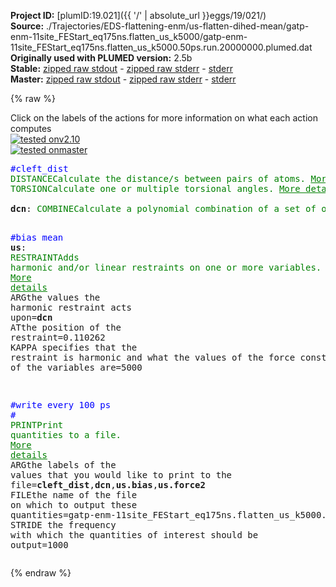 **Project ID:** [plumID:19.021]({{ '/' | absolute_url }}eggs/19/021/)  
**Source:** ./Trajectories/EDS-flattening-enm/us-flatten-dihed-mean/gatp-enm-11site_FEStart_eq175ns.flatten_us_k5000/gatp-enm-11site_FEStart_eq175ns.flatten_us_k5000.50ps.run.20000000.plumed.dat  
**Originally used with PLUMED version:** 2.5b  
**Stable:** [zipped raw stdout](gatp-enm-11site_FEStart_eq175ns.flatten_us_k5000.50ps.run.20000000.plumed.dat.plumed.stdout.txt.zip) - [zipped raw stderr](gatp-enm-11site_FEStart_eq175ns.flatten_us_k5000.50ps.run.20000000.plumed.dat.plumed.stderr.txt.zip) - [stderr](gatp-enm-11site_FEStart_eq175ns.flatten_us_k5000.50ps.run.20000000.plumed.dat.plumed.stderr)  
**Master:** [zipped raw stdout](gatp-enm-11site_FEStart_eq175ns.flatten_us_k5000.50ps.run.20000000.plumed.dat.plumed_master.stdout.txt.zip) - [zipped raw stderr](gatp-enm-11site_FEStart_eq175ns.flatten_us_k5000.50ps.run.20000000.plumed.dat.plumed_master.stderr.txt.zip) - [stderr](gatp-enm-11site_FEStart_eq175ns.flatten_us_k5000.50ps.run.20000000.plumed.dat.plumed_master.stderr)  

{% raw %}
<div class="plumedpreheader">
<div class="headerInfo" id="value_details_data/./Trajectories/EDS-flattening-enm/us-flatten-dihed-mean/gatp-enm-11site_FEStart_eq175ns.flatten_us_k5000/gatp-enm-11site_FEStart_eq175ns.flatten_us_k5000.50ps.run.20000000.plumed.dat"> Click on the labels of the actions for more information on what each action computes </div>
<div class="containerBadge">
<div class="headerBadge"><a href="gatp-enm-11site_FEStart_eq175ns.flatten_us_k5000.50ps.run.20000000.plumed.dat.plumed.stderr"><img src="https://img.shields.io/badge/v2.10-passing-green.svg" alt="tested onv2.10" /></a></div>
<div class="headerBadge"><a href="gatp-enm-11site_FEStart_eq175ns.flatten_us_k5000.50ps.run.20000000.plumed.dat.plumed_master.stderr"><img src="https://img.shields.io/badge/master-passing-green.svg" alt="tested onmaster" /></a></div>
</div>
</div>
<pre class="plumedlisting">
<span style="color:blue" class="comment">#cleft_dist</span>
<span class="plumedtooltip" style="color:green">DISTANCE<span class="right">Calculate the distance/s between pairs of atoms. <a href="https://www.plumed.org/doc-master/user-doc/html/DISTANCE" style="color:green">More details</a><i></i></span></span> <span class="plumedtooltip">ATOMS<span class="right">the pair of atom that we are calculating the distance between<i></i></span></span>=2,4 <span class="plumedtooltip">LABEL<span class="right">a label for the action so that its output can be referenced in the input to other actions<i></i></span></span>=<b name="data/./Trajectories/EDS-flattening-enm/us-flatten-dihed-mean/gatp-enm-11site_FEStart_eq175ns.flatten_us_k5000/gatp-enm-11site_FEStart_eq175ns.flatten_us_k5000.50ps.run.20000000.plumed.datcleft_dist" onclick='showPath("data/./Trajectories/EDS-flattening-enm/us-flatten-dihed-mean/gatp-enm-11site_FEStart_eq175ns.flatten_us_k5000/gatp-enm-11site_FEStart_eq175ns.flatten_us_k5000.50ps.run.20000000.plumed.dat","data/./Trajectories/EDS-flattening-enm/us-flatten-dihed-mean/gatp-enm-11site_FEStart_eq175ns.flatten_us_k5000/gatp-enm-11site_FEStart_eq175ns.flatten_us_k5000.50ps.run.20000000.plumed.datcleft_dist","data/./Trajectories/EDS-flattening-enm/us-flatten-dihed-mean/gatp-enm-11site_FEStart_eq175ns.flatten_us_k5000/gatp-enm-11site_FEStart_eq175ns.flatten_us_k5000.50ps.run.20000000.plumed.datcleft_dist","brown")'>cleft_dist</b>
<span style="display:none;" id="data/./Trajectories/EDS-flattening-enm/us-flatten-dihed-mean/gatp-enm-11site_FEStart_eq175ns.flatten_us_k5000/gatp-enm-11site_FEStart_eq175ns.flatten_us_k5000.50ps.run.20000000.plumed.datcleft_dist">The DISTANCE action with label <b>cleft_dist</b> calculates the following quantities:<table  align="center" frame="void" width="95%" cellpadding="5%"><tr><td width="5%"><b> Quantity </b>  </td><td><b> Description </b> </td></tr><tr><td width="5%">cleft_dist.value</td><td>the DISTANCE between this pair of atoms</td></tr></table></span><span class="plumedtooltip" style="color:green">TORSION<span class="right">Calculate one or multiple torsional angles. <a href="https://www.plumed.org/doc-master/user-doc/html/TORSION" style="color:green">More details</a><i></i></span></span> <span class="plumedtooltip">ATOMS<span class="right">the four atoms involved in the torsional angle<i></i></span></span>=2,1,3,4 <span class="plumedtooltip">LABEL<span class="right">a label for the action so that its output can be referenced in the input to other actions<i></i></span></span>=<b name="data/./Trajectories/EDS-flattening-enm/us-flatten-dihed-mean/gatp-enm-11site_FEStart_eq175ns.flatten_us_k5000/gatp-enm-11site_FEStart_eq175ns.flatten_us_k5000.50ps.run.20000000.plumed.datdihedral" onclick='showPath("data/./Trajectories/EDS-flattening-enm/us-flatten-dihed-mean/gatp-enm-11site_FEStart_eq175ns.flatten_us_k5000/gatp-enm-11site_FEStart_eq175ns.flatten_us_k5000.50ps.run.20000000.plumed.dat","data/./Trajectories/EDS-flattening-enm/us-flatten-dihed-mean/gatp-enm-11site_FEStart_eq175ns.flatten_us_k5000/gatp-enm-11site_FEStart_eq175ns.flatten_us_k5000.50ps.run.20000000.plumed.datdihedral","data/./Trajectories/EDS-flattening-enm/us-flatten-dihed-mean/gatp-enm-11site_FEStart_eq175ns.flatten_us_k5000/gatp-enm-11site_FEStart_eq175ns.flatten_us_k5000.50ps.run.20000000.plumed.datdihedral","brown")'>dihedral</b>
<br/><span style="display:none;" id="data/./Trajectories/EDS-flattening-enm/us-flatten-dihed-mean/gatp-enm-11site_FEStart_eq175ns.flatten_us_k5000/gatp-enm-11site_FEStart_eq175ns.flatten_us_k5000.50ps.run.20000000.plumed.datdihedral">The TORSION action with label <b>dihedral</b> calculates the following quantities:<table  align="center" frame="void" width="95%" cellpadding="5%"><tr><td width="5%"><b> Quantity </b>  </td><td><b> Description </b> </td></tr><tr><td width="5%">dihedral.value</td><td>the TORSION involving these atoms</td></tr></table></span><b name="data/./Trajectories/EDS-flattening-enm/us-flatten-dihed-mean/gatp-enm-11site_FEStart_eq175ns.flatten_us_k5000/gatp-enm-11site_FEStart_eq175ns.flatten_us_k5000.50ps.run.20000000.plumed.datdcn" onclick='showPath("data/./Trajectories/EDS-flattening-enm/us-flatten-dihed-mean/gatp-enm-11site_FEStart_eq175ns.flatten_us_k5000/gatp-enm-11site_FEStart_eq175ns.flatten_us_k5000.50ps.run.20000000.plumed.dat","data/./Trajectories/EDS-flattening-enm/us-flatten-dihed-mean/gatp-enm-11site_FEStart_eq175ns.flatten_us_k5000/gatp-enm-11site_FEStart_eq175ns.flatten_us_k5000.50ps.run.20000000.plumed.datdcn","data/./Trajectories/EDS-flattening-enm/us-flatten-dihed-mean/gatp-enm-11site_FEStart_eq175ns.flatten_us_k5000/gatp-enm-11site_FEStart_eq175ns.flatten_us_k5000.50ps.run.20000000.plumed.datdcn","brown")'>dcn</b>: <span class="plumedtooltip" style="color:green">COMBINE<span class="right">Calculate a polynomial combination of a set of other variables. <a href="https://www.plumed.org/doc-master/user-doc/html/COMBINE" style="color:green">More details</a><i></i></span></span> <span class="plumedtooltip">ARG<span class="right">the values input to this function<i></i></span></span>=<b name="data/./Trajectories/EDS-flattening-enm/us-flatten-dihed-mean/gatp-enm-11site_FEStart_eq175ns.flatten_us_k5000/gatp-enm-11site_FEStart_eq175ns.flatten_us_k5000.50ps.run.20000000.plumed.datdihedral">dihedral</b> <span class="plumedtooltip">POWERS<span class="right"> the powers to which you are raising each of the arguments in your function<i></i></span></span>=1 <span class="plumedtooltip">COEFFICIENTS<span class="right"> the coefficients of the arguments in your function<i></i></span></span>=-1 <span class="plumedtooltip">PERIODIC<span class="right">if the output of your function is periodic then you should specify the periodicity of the function<i></i></span></span>=NO

<span style="color:blue" class="comment">#bias mean </span>
<span style="display:none;" id="data/./Trajectories/EDS-flattening-enm/us-flatten-dihed-mean/gatp-enm-11site_FEStart_eq175ns.flatten_us_k5000/gatp-enm-11site_FEStart_eq175ns.flatten_us_k5000.50ps.run.20000000.plumed.datdcn">The COMBINE action with label <b>dcn</b> calculates the following quantities:<table  align="center" frame="void" width="95%" cellpadding="5%"><tr><td width="5%"><b> Quantity </b>  </td><td><b> Description </b> </td></tr><tr><td width="5%">dcn.value</td><td>a linear combination</td></tr></table></span><b name="data/./Trajectories/EDS-flattening-enm/us-flatten-dihed-mean/gatp-enm-11site_FEStart_eq175ns.flatten_us_k5000/gatp-enm-11site_FEStart_eq175ns.flatten_us_k5000.50ps.run.20000000.plumed.datus" onclick='showPath("data/./Trajectories/EDS-flattening-enm/us-flatten-dihed-mean/gatp-enm-11site_FEStart_eq175ns.flatten_us_k5000/gatp-enm-11site_FEStart_eq175ns.flatten_us_k5000.50ps.run.20000000.plumed.dat","data/./Trajectories/EDS-flattening-enm/us-flatten-dihed-mean/gatp-enm-11site_FEStart_eq175ns.flatten_us_k5000/gatp-enm-11site_FEStart_eq175ns.flatten_us_k5000.50ps.run.20000000.plumed.datus","data/./Trajectories/EDS-flattening-enm/us-flatten-dihed-mean/gatp-enm-11site_FEStart_eq175ns.flatten_us_k5000/gatp-enm-11site_FEStart_eq175ns.flatten_us_k5000.50ps.run.20000000.plumed.datus","brown")'>us</b>: <span class="plumedtooltip" style="color:green">RESTRAINT<span class="right">Adds harmonic and/or linear restraints on one or more variables. <a href="https://www.plumed.org/doc-master/user-doc/html/RESTRAINT" style="color:green">More details</a><i></i></span></span> <span class="plumedtooltip">ARG<span class="right">the values the harmonic restraint acts upon<i></i></span></span>=<b name="data/./Trajectories/EDS-flattening-enm/us-flatten-dihed-mean/gatp-enm-11site_FEStart_eq175ns.flatten_us_k5000/gatp-enm-11site_FEStart_eq175ns.flatten_us_k5000.50ps.run.20000000.plumed.datdcn">dcn</b> <span class="plumedtooltip">AT<span class="right">the position of the restraint<i></i></span></span>=0.110262 <span class="plumedtooltip">KAPPA<span class="right"> specifies that the restraint is harmonic and what the values of the force constants on each of the variables are<i></i></span></span>=5000

<span style="color:blue" class="comment">#write every 100 ps</span>
<span style="color:blue" class="comment">#</span>
<span style="display:none;" id="data/./Trajectories/EDS-flattening-enm/us-flatten-dihed-mean/gatp-enm-11site_FEStart_eq175ns.flatten_us_k5000/gatp-enm-11site_FEStart_eq175ns.flatten_us_k5000.50ps.run.20000000.plumed.datus">The RESTRAINT action with label <b>us</b> calculates the following quantities:<table  align="center" frame="void" width="95%" cellpadding="5%"><tr><td width="5%"><b> Quantity </b>  </td><td><b> Description </b> </td></tr><tr><td width="5%">us.bias</td><td>the instantaneous value of the bias potential</td></tr><tr><td width="5%">us.force2</td><td>the instantaneous value of the squared force due to this bias potential</td></tr></table></span><span class="plumedtooltip" style="color:green">PRINT<span class="right">Print quantities to a file. <a href="https://www.plumed.org/doc-master/user-doc/html/PRINT" style="color:green">More details</a><i></i></span></span> <span class="plumedtooltip">ARG<span class="right">the labels of the values that you would like to print to the file<i></i></span></span>=<b name="data/./Trajectories/EDS-flattening-enm/us-flatten-dihed-mean/gatp-enm-11site_FEStart_eq175ns.flatten_us_k5000/gatp-enm-11site_FEStart_eq175ns.flatten_us_k5000.50ps.run.20000000.plumed.datcleft_dist">cleft_dist</b>,<b name="data/./Trajectories/EDS-flattening-enm/us-flatten-dihed-mean/gatp-enm-11site_FEStart_eq175ns.flatten_us_k5000/gatp-enm-11site_FEStart_eq175ns.flatten_us_k5000.50ps.run.20000000.plumed.datdcn">dcn</b>,<b name="data/./Trajectories/EDS-flattening-enm/us-flatten-dihed-mean/gatp-enm-11site_FEStart_eq175ns.flatten_us_k5000/gatp-enm-11site_FEStart_eq175ns.flatten_us_k5000.50ps.run.20000000.plumed.datus">us.bias</b>,<b name="data/./Trajectories/EDS-flattening-enm/us-flatten-dihed-mean/gatp-enm-11site_FEStart_eq175ns.flatten_us_k5000/gatp-enm-11site_FEStart_eq175ns.flatten_us_k5000.50ps.run.20000000.plumed.datus">us.force2</b> <span class="plumedtooltip">FILE<span class="right">the name of the file on which to output these quantities<i></i></span></span>=gatp-enm-11site_FEStart_eq175ns.flatten_us_k5000.50ps.run.20000000.colvars.dat <span class="plumedtooltip">STRIDE<span class="right"> the frequency with which the quantities of interest should be output<i></i></span></span>=1000
</pre>
{% endraw %}
